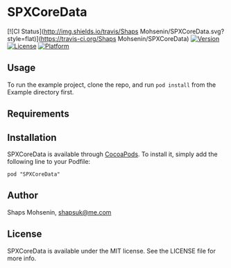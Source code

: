 # SPXCoreData

[![CI Status](http://img.shields.io/travis/Shaps Mohsenin/SPXCoreData.svg?style=flat)](https://travis-ci.org/Shaps Mohsenin/SPXCoreData)
[![Version](https://img.shields.io/cocoapods/v/SPXCoreData.svg?style=flat)](http://cocoadocs.org/docsets/SPXCoreData)
[![License](https://img.shields.io/cocoapods/l/SPXCoreData.svg?style=flat)](http://cocoadocs.org/docsets/SPXCoreData)
[![Platform](https://img.shields.io/cocoapods/p/SPXCoreData.svg?style=flat)](http://cocoadocs.org/docsets/SPXCoreData)

## Usage

To run the example project, clone the repo, and run `pod install` from the Example directory first.

## Requirements

## Installation

SPXCoreData is available through [CocoaPods](http://cocoapods.org). To install
it, simply add the following line to your Podfile:

    pod "SPXCoreData"

## Author

Shaps Mohsenin, shapsuk@me.com

## License

SPXCoreData is available under the MIT license. See the LICENSE file for more info.

